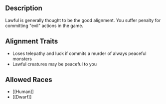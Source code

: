 ## Description
Lawful is generally thought to be the good alignment. You suffer penalty for committing "evil" actions in the game.

## Alignment Traits
- Loses telepathy and luck if commits a murder of always peaceful monsters
- Lawful creatures may be peaceful to you

## Allowed Races
- [[Human]]
- [[Dwarf]]